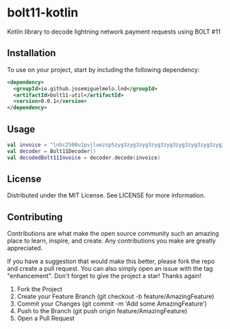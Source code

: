 # bolt11-kotlin

Kotlin library to decode lightning network payment requests using BOLT #11

## Installation

To use on your project, start by including the following dependency:

```xml
<dependency>
  <groupId>io.github.josemiguelmelo.lnd</groupId>
  <artifactId>bolt11-util</artifactId>
  <version>0.0.1</version>
</dependency>
```

## Usage

```kotlin
val invoice = "lnbc2500u1pvjluezsp5zyg3zyg3zyg3zyg3zyg3zyg3zyg3zyg3zyg3zyg3zyg3zyg3zygspp5qqqsyqcyq5rqwzqfqqqsyqcyq5rqwzqfqqqsyqcyq5rqwzqfqypqdq5xysxxatsyp3k7enxv4jsxqzpu9qrsgquk0rl77nj30yxdy8j9vdx85fkpmdla2087ne0xh8nhedh8w27kyke0lp53ut353s06fv3qfegext0eh0ymjpf39tuven09sam30g4vgpfna3rh"
val decoder = Bolt11Decoder()
val decodedBolt11Invoice = decoder.decode(invoice)
```

## License

Distributed under the MIT License. See LICENSE for more information.

## Contributing

Contributions are what make the open source community such an amazing place to learn, inspire, and create. Any contributions you make are greatly appreciated.

If you have a suggestion that would make this better, please fork the repo and create a pull request. You can also simply open an issue with the tag "enhancement". Don't forget to give the project a star! Thanks again!

1. Fork the Project
2. Create your Feature Branch (git checkout -b feature/AmazingFeature)
3. Commit your Changes (git commit -m 'Add some AmazingFeature')
4. Push to the Branch (git push origin feature/AmazingFeature)
5. Open a Pull Request

